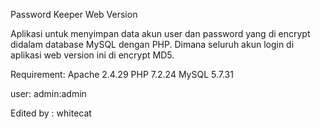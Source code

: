 Password Keeper Web Version

Aplikasi untuk menyimpan data akun user dan password yang di encrypt didalam database MySQL dengan PHP. Dimana seluruh akun login di aplikasi web version ini di encrypt MD5.

Requirement:
Apache 2.4.29
PHP 7.2.24
MySQL 5.7.31


user:
admin:admin


Edited by : whitecat
